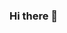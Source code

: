 ### Hi there 👋

<!--
![mamanggarox](https://user-images.githubusercontent.com/42530153/87417251-126f4780-c5fa-11ea-9d37-322ec7d5f259.jpg)

<!--
**mannisar/mannisar** is a ✨ _special_ ✨ repository because its `README.md` (this file) appears on your GitHub profile.

Here are some ideas to get you started:

- 🔭 I’m currently working on ...
- 🌱 I’m currently learning...
- 👯 I’m looking to collaborate on ...
- 🤔 I’m looking for help with ...
- 💬 Ask me about ...
- 📫 How to reach me: ...
- 😄 Pronouns: ...
- ⚡ Fun fact: ...
-->
